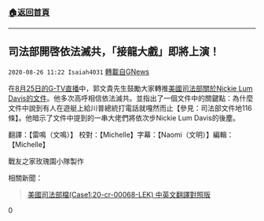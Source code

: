 ###  [:house:返回首頁](https://github.com/ourhimalayas/txt)
---

## 司法部開啓依法滅共，「接龍大戲」即將上演！
`2020-08-26 11:22 Isaiah4031` [轉載自GNews](https://gnews.org/zh-hant/318660/)

在[8月25日的G-TV直播](https://gtv.org/web/#/VideoPlay_UI)中，郭文貴先生鼓勵大家轉推[美國司法部關於Nickie Lum Davis的文件](https://gnews.org/zh-hans/315826/)。他多次高呼相信依法滅共。並指出了一個文件中的關鍵點：為什麼文件中說到有人在遊艇上給川普總統打電話就嘎然而止【參見：司法部文件地116條】。他暗示了文件中提到的一串大佬們將依次步Nickie Lum Davis的後塵。

翻譯：【雷鳴（文鳴）】 校對：【Michelle】字幕：【Naomi（文明）】編輯：【Michelle】

戰友之家玫瑰園小隊製作

相關新聞：

> [美國司法部檔(Case1:20-cr-00068-LEK) 中英文翻譯對照版](https://gnews.org/zh-hant/315862/)

0
